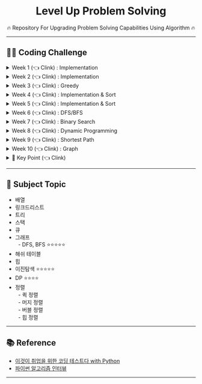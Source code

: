 <div align=center>
<h1> Level Up Problem Solving </h1>
🔥 Repository For Upgrading Problem Solving Capabilities Using Algorithm 🔥
</div>

<hr>
<h2> 👨‍💻 Coding Challenge </h2>
<details>
  <summary> Week 1 (👈 Clink) : Implementation </summary>
<ul>
  <li> https://programmers.co.kr/learn/courses/30/lessons/12917</li>
  <li> https://programmers.co.kr/learn/courses/30/lessons/42840</li>
  <li> https://programmers.co.kr/learn/courses/30/lessons/12919</li>
  <li> https://programmers.co.kr/learn/courses/30/lessons/12903</li>
  <li> https://programmers.co.kr/learn/courses/30/lessons/12948</li>
</ul>
</details>
<details>
  <summary> Week 2 (👈 Clink) : Implementation </summary>
<ul>
  <li> https://programmers.co.kr/learn/courses/30/lessons/12969</li>
  <li> https://programmers.co.kr/learn/courses/30/lessons/12954</li>
  <li> https://programmers.co.kr/learn/courses/30/lessons/68644</li>
  <li> https://programmers.co.kr/learn/courses/30/lessons/12901</li>
  <li> https://programmers.co.kr/learn/courses/30/lessons/68935</li>
  <li> https://programmers.co.kr/learn/courses/30/lessons/12926</li>
  <li> https://programmers.co.kr/learn/courses/30/lessons/42862</li>
  <li> https://programmers.co.kr/learn/courses/30/lessons/12917</li>
  <li> https://programmers.co.kr/learn/courses/30/lessons/12950</li>
</ul>
</details>
<details>
  <summary> Week 3 (👈 Clink) : Greedy </summary> 
<ul>
  <li> 이것이 코딩테스트다 Q-1 모험가길드</li>
  <li> 이것이 코딩테스트다 Q-2 곱하기 또는 더하기</li>
  <li> 이것이 코딩테스트다 Q-3 문자열 뒤집기</li>
  <li> 이것이 코딩테스트다 Q-4 만들수 없는 금액</li>
  <li> 이것이 코딩테스트다 Q-5 볼링공 고르기</li>
  <li> 이것이 코딩테스트다 Q-6 무지의 먹방 라이브</li>
</ul>
</details>
<details>
  <summary> Week 4 (👈 Clink) : Implementation & Sort</summary>
  <ul>
    <li> 이것이 코딩테스트다 Q-7 럭키 스트레이트</li>
    <li> 이것이 코딩테스트다 Q-8 문자열 재정렬</li>
    <li> 이것이 코딩테스트다 Q-9 문자열 압축</li>
    <li> 이것이 코딩테스트다 Q-10 자물쇠와 열쇠</li>
    <li> 이것이 코딩테스트다 Q-23 국영수</li>
    <li> 이것이 코딩테스트다 Q-24 안테나</li>
  </ul>
</details>
<details>
  <summary> Week 5 (👈 Clink) : Implementation & Sort</summary>
  <ul>
    <li> 이것이 코딩테스트다 Q-11 뱀</li>
    <li> 이것이 코딩테스트다 Q-12 기둥고 보 설치</li>
    <li> 이것이 코딩테스트다 Q-13 치킨 배달</li>
    <li> 이것이 코딩테스트다 Q-14 외벽 점검</li>
    <li> 이것이 코딩테스트다 Q-25 실패율</li> 
    <li> 이것이 코딩테스트다 Q-26 카드 정렬하기</li>
  </ul>
</details>
<details>
  <summary> Week 6 (👈 Clink) : DFS/BFS</summary>
  <ul>
    <li> 이것이 코딩테스트다 Q-15 특정 거리 도시 찾기</li>
    <li> 이것이 코딩테스트다 Q-16 연구소</li>
    <li> 이것이 코딩테스트다 Q-17 경쟁적 전염</li>
    <li> 이것이 코딩테스트다 Q-18 괄호 변환</li>
    <li> 이것이 코딩테스트다 Q-19 연산자 끼워 넣기</li> 
    <li> 이것이 코딩테스트다 Q-20 감시 피하기</li>
    <li> 이것이 코딩테스트다 Q-21 인구 이동</li>
    <li> 이것이 코딩테스트다 Q-22 블록 이동하기</li>
  </ul>
</details>
<details>
  <summary> Week 7 (👈 Clink) : Binary Search</summary>
  <ul>
    <li> 이것이 코딩테스트다 Q-27 정렬된 배열에서 특정 수의 개수 구하기</li>
    <li> 이것이 코딩테스트다 Q-28 고정점 찾기</li>
    <li> 이것이 코딩테스트다 Q-29 공유기 설치</li>
    <li> 이것이 코딩테스트다 Q-30 가사 검색</li>
  </ul>
</details>
<details>
  <summary> Week 8 (👈 Clink) : Dynamic Programming</summary>
  <ul>
    <li> 이것이 코딩테스트다 Q-31 금광</li>
    <li> 이것이 코딩테스트다 Q-32 정수 삼각형</li>
    <li> 이것이 코딩테스트다 Q-33 퇴사</li>
    <li> 이것이 코딩테스트다 Q-34 병사 배치하기</li>
    <li> 이것이 코딩테스트다 Q-35 못생긴 수</li>
    <li> 이것이 코딩테스트다 Q-36 편집 거리</li>
  </ul>
</details>
<details>
  <summary> Week 9 (👈 Clink) : Shortest Path</summary>
  <ul>
    <li> 이것이 코딩테스트다 Q-37 플로이드</li>
    <li> 이것이 코딩테스트다 Q-38 정확한 순위</li>
    <li> 이것이 코딩테스트다 Q-39 화성 탐사</li>
    <li> 이것이 코딩테스트다 Q-40 숨바꼭질</li>
  </ul>
</details>
<details>
  <summary> Week 10 (👈 Clink) : Graph</summary>
  <ul>
    <li> 이것이 코딩테스트다 Q-41 여행 계획</li>
    <li> 이것이 코딩테스트다 Q-42 탑승구</li>
    <li> 이것이 코딩테스트다 Q-43 어두운 길</li>
    <li> 이것이 코딩테스트다 Q-44 행성 터널</li>
    <li> 이것이 코딩테스트다 Q-45 최종 순위</li>
  </ul>
</details>
<details>
  <summary> 🔑 Key Point (👈 Clink) </summary>
<ul>
  <li> 문제 설명</li>
  <li> 나의 풀이
    <br>&nbsp&nbsp- 접근 방법 : 어떤 알고리즘인지
    <br>&nbsp&nbsp- 코드 설명 : 어떻게 코드 짰는지
  </li>
  <li> 최적화된 풀이</li>
  <li> 느낀점</li>
</ul>
</details>
<hr>
<h2> 📝 Subject Topic</h2>
<ul>
  <li> 배열</li>
  <li> 링크드리스트</li>
  <li> 트리</li>
  <li> 스택</li>
  <li> 큐</li>
  <li> 그래프
  <br>&nbsp&nbsp- DFS, BFS ⭐⭐⭐⭐⭐
  </li>
  <li> 해쉬 테이블</li>
  <li> 힙</li>
  <li> 이진탐색 ⭐⭐⭐⭐⭐</li>
  <li> DP ⭐⭐⭐⭐</li>
  <li> 정렬
  <br>&nbsp&nbsp- 퀵 정렬
  <br>&nbsp&nbsp- 머지 정렬
  <br>&nbsp&nbsp- 버블 정렬
  <br>&nbsp&nbsp- 힙 정렬
  </li>
</ul>
<hr>
<h2> 📚 Reference</h2>

  - [이것이 취업을 위한 코딩 테스트다 with Python](https://github.com/ndb796/python-for-coding-test)
  - [파이썬 알고리즘 인터뷰](https://github.com/onlybooks/algorithm-interview)
  
<hr>
